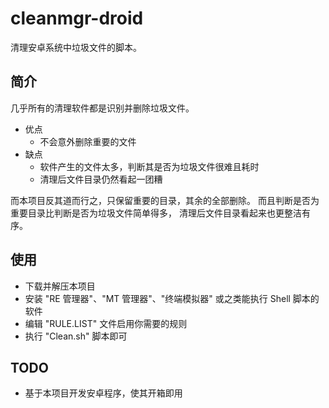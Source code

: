 # cleanmgr-droid

清理安卓系统中垃圾文件的脚本。

## 简介

几乎所有的清理软件都是识别并删除垃圾文件。

+ 优点
    + 不会意外删除重要的文件
+ 缺点
    + 软件产生的文件太多，判断其是否为垃圾文件很难且耗时
    + 清理后文件目录仍然看起一团糟

而本项目反其道而行之，只保留重要的目录，其余的全部删除。
而且判断是否为重要目录比判断是否为垃圾文件简单得多，
清理后文件目录看起来也更整洁有序。

## 使用

+ 下载并解压本项目
+ 安装 "RE 管理器"、"MT 管理器"、"终端模拟器" 或之类能执行 Shell 脚本的软件
+ 编辑 "RULE.LIST" 文件启用你需要的规则
+ 执行 "Clean.sh" 脚本即可

## TODO

+ 基于本项目开发安卓程序，使其开箱即用
